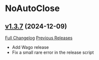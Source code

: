 # NoAutoClose

## [v1.3.7](https://github.com/NumyAddon/NoAutoClose/tree/v1.3.7) (2024-12-09)
[Full Changelog](https://github.com/NumyAddon/NoAutoClose/compare/v1.3.6...v1.3.7) [Previous Releases](https://github.com/NumyAddon/NoAutoClose/releases)

- Add Wago release  
- Fix a small rare error in the release script  
